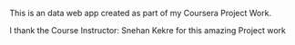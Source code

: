 This is an data web app created as part of my Coursera Project Work.
<p>I thank the  Course Instructor: Snehan Kekre for this amazing Project work</p>



